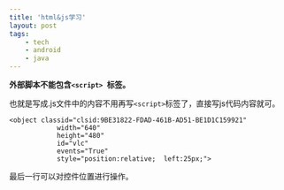 ```yaml
---
title: 'html&js学习'
layout: post
tags:
    - tech
    - android
    - java
---
```

**外部脚本不能包含`<script> `标签。**

也就是写成.js文件中的内容不用再写`<script>`标签了，直接写js代码内容就可。

    <object classid="clsid:9BE31822-FDAD-461B-AD51-BE1D1C159921"
                width="640"
                height="480"
                id="vlc"
                events="True"
                style="position:relative;  left:25px;">

最后一行可以对控件位置进行操作。